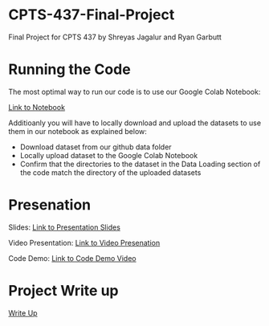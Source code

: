 # CPTS-437-Final-Project
Final Project for CPTS 437 by Shreyas Jagalur and Ryan Garbutt

# Running the Code

The most optimal way to run our code is to use our Google Colab Notebook:

[Link to Notebook](https://colab.research.google.com/drive/1r6hipsFX7nVPg-Jr6jr0iaPY4s-f87kF?usp=sharing)

Additioanly you will have to locally download and upload the datasets to use them in our notebook as explained below:

- Download dataset from our github data folder
- Locally upload dataset to the Google Colab Notebook
- Confirm that the directories to the dataset in the Data Loading section of the code match the directory of the uploaded datasets


# Presenation

Slides: [Link to Presentation Slides](https://docs.google.com/presentation/d/1AL71D3YPyEf6AAx4M9NIX5EMR1cG-_3GAFCwLQgz1pA/edit#slide=id.g2a34746bfb0_0_1177)

Video Presentation: [Link to Video Presenation]()

Code Demo: [Link to Code Demo Video]()


# Project Write up

[Write Up]()




